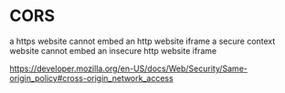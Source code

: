# CORS

a https website cannot embed an http website iframe
a secure context website cannot embed an insecure http website iframe

https://developer.mozilla.org/en-US/docs/Web/Security/Same-origin_policy#cross-origin_network_access